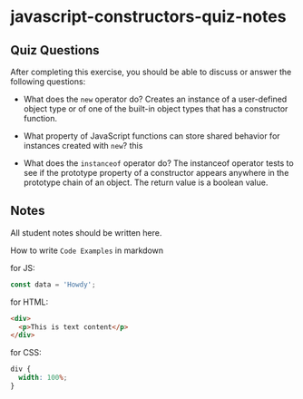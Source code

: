 # javascript-constructors-quiz-notes

## Quiz Questions

After completing this exercise, you should be able to discuss or answer the following questions:

- What does the `new` operator do?
Creates an instance of a user-defined object type or of one of the built-in object types that has a constructor function.

- What property of JavaScript functions can store shared behavior for instances created with `new`?
this

- What does the `instanceof` operator do?
The instanceof operator tests to see if the prototype property of a constructor appears anywhere in the prototype chain of an object. The return value is a boolean value.

## Notes

All student notes should be written here.

How to write `Code Examples` in markdown

for JS:

```javascript
const data = 'Howdy';
```

for HTML:

```html
<div>
  <p>This is text content</p>
</div>
```

for CSS:

```css
div {
  width: 100%;
}
```
